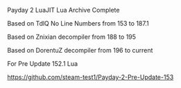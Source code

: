 Payday 2 LuaJIT Lua Archive Complete

Based on TdlQ No Line Numbers from 153 to 187.1

Based on Znixian decompiler from 188 to 195

Based on DorentuZ decompiler from 196 to current

For Pre Update 152.1 Lua

https://github.com/steam-test1/Payday-2-Pre-Update-153

